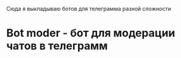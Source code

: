 
Сюда я выкладываю ботов для телеграмма разной сложности
# Bot moder - бот для модерации чатов в телеграмм 

